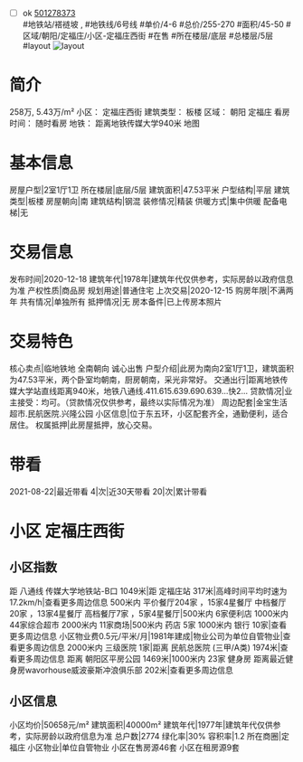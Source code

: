 - [ ] ok [501278373](https://bj.5i5j.com/ershoufang/501278373.html)  
 #地铁站/褡裢坡 ,  #地铁线/6号线
#单价/4-6 #总价/255-270 #面积/45-50   #区域/朝阳/定福庄/小区-定福庄西街 #在售 #所在楼层/底层 #总楼层/5层 #layout 
![layout](http://image2a.5i5j.com/bdir/layout/5342056330be410488e6b75d19021298.png_P5.jpg) 
# 简介 
 258万,  5.43万/m² 
小区： 定福庄西街
建筑类型： 板楼
区域： 朝阳 定福庄
看房时间： 随时看房
地铁： 距离地铁传媒大学940米 地图
# 基本信息 
 房屋户型|2室1厅1卫
所在楼层|底层/5层
建筑面积|47.53平米
户型结构|平层
建筑类型|板楼
房屋朝向|南
建筑结构|钢混
装修情况|精装
供暖方式|集中供暖
配备电梯|无
# 交易信息 
 发布时间|2020-12-18
建筑年代|1978年|建筑年代仅供参考，实际房龄以政府信息为准
产权性质|商品房
规划用途|普通住宅
上次交易|2020-12-15
购房年限|不满两年
共有情况|单独所有
抵押情况|无
房本备件|已上传房本照片
# 交易特色 
 核心卖点|临地铁地 全南朝向 诚心出售
户型介绍|此房为南向2室1厅1卫，建筑面积为47.53平米，两个卧室均朝南，厨房朝南，采光非常好。
交通出行|距离地铁传媒大学站直线距离940米，地铁八通线.411.615.639.690.639...快2...
贷款情况|业主接受：均可。（贷款情况仅供参考，最终以实际情况为准）
周边配套|金宝生活超市.民航医院.兴隆公园
小区信息|位于东五环，小区配套齐全，通勤便利，适合居住。
权属抵押|此房屋抵押，放心交易。
# 带看 
 2021-08-22|最近带看	 4|次|近30天带看	 20|次|累计带看
# 小区 定福庄西街
## 小区指数 
 距 八通线 传媒大学地铁站-B口 1049米|距 定福庄站 317米|高峰时间平均时速为17.2km/h|查看更多周边信息
500米内 平价餐厅204家 ，15家4星餐厅
中档餐厅20家 ，13家4星餐厅
高档餐厅7家 ，5家4星餐厅|500米内 6家便利店
1000米内 44家综合超市
2000米内 11家商场|500米内 药店 5家
1000米内 银行 10家|查看更多周边信息
小区物业费0.5元/平米/月|1981年建成|物业公司为单位自管物业|查看更多周边信息
2000米内 三级医院 1家|距离 民航总医院 (三甲/A类) 1974米|查看更多周边信息
距离 朝阳区平房公园 1469米|1000米内 23家 健身房
距离最近健身房wavorhouse威波豪斯冲浪俱乐部 202米|查看更多周边信息
## 小区信息 
 小区均价|50658元/m²
建筑面积|40000m²
建筑年代|1977年|建筑年代仅供参考，实际房龄以政府信息为准
总户数|2774
绿化率|30%
容积率|1.2
所在商圈|定福庄
小区物业|单位自管物业
小区在售房源46套
小区在租房源9套
